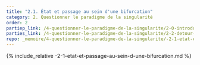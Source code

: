 ```yaml
---
title: "2.1. État et passage au sein d'une bifurcation"
category: 2. Questionner le paradigme de la singularité
order: 2
partiep_link: /4-questionner-le-paradigme-de-la-singularite/2-0-introduction/
parties_link: /4-questionner-le-paradigme-de-la-singularite/2-2-detour-sans-detour-paradoxe-de-la-singularite/
repo: _memoire/4-questionner-le-paradigme-de-la-singularite/-2-1-etat-et-passage-au-sein-d-une-bifurcation.md
---
```

{% include_relative -2-1-etat-et-passage-au-sein-d-une-bifurcation.md %}

